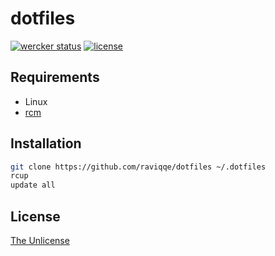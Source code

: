 # dotfiles

[![wercker status](https://app.wercker.com/status/4cbcaf0a2e926f5bd1e7e556ae623c09/s/master)](https://app.wercker.com/project/byKey/4cbcaf0a2e926f5bd1e7e556ae623c09)
[![license](https://img.shields.io/github/license/raviqqe/dotfiles.svg)](UNLICENSE)

## Requirements

- Linux
- [rcm](https://github.com/thoughtbot/rcm)

## Installation

```sh
git clone https://github.com/raviqqe/dotfiles ~/.dotfiles
rcup
update all
```

## License

[The Unlicense](https://unlicense.org)
